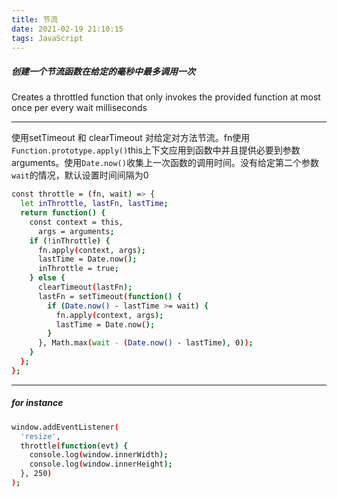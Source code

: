 ```yaml
---
title: 节流
date: 2021-02-19 21:10:15
tags: JavaScript
---
```

##### 创建一个节流函数在给定的毫秒中最多调用一次

Creates a throttled function that only invokes the provided function at most once per every wait milliseconds

---

使用setTimeout 和 clearTimeout 对给定对方法节流。fn使用`Function.prototype.apply()`this上下文应用到函数中并且提供必要到参数arguments。使用`Date.now()`收集上一次函数的调用时间。没有给定第二个参数 `wait`的情况，默认设置时间间隔为0
```bash
const throttle = (fn, wait) => {
  let inThrottle, lastFn, lastTime;
  return function() {
    const context = this,
      args = arguments;
    if (!inThrottle) {
      fn.apply(context, args);
      lastTime = Date.now();
      inThrottle = true;
    } else {
      clearTimeout(lastFn);
      lastFn = setTimeout(function() {
        if (Date.now() - lastTime >= wait) {
          fn.apply(context, args);
          lastTime = Date.now();
        }
      }, Math.max(wait - (Date.now() - lastTime), 0));
    }
  };
};

```

---
##### for instance
```bash
window.addEventListener(
  'resize',
  throttle(function(evt) {
    console.log(window.innerWidth);
    console.log(window.innerHeight);
  }, 250)
); 
```